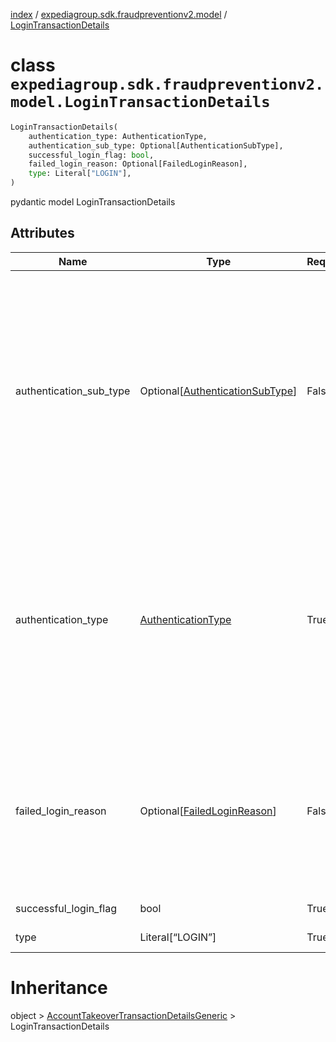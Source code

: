 [index](index.md) /
[expediagroup.sdk.fraudpreventionv2.model](expediagroup.sdk.fraudpreventionv2.model.md)
/ [LoginTransactionDetails](LoginTransactionDetails.md)

# class `expediagroup.sdk.fraudpreventionv2.model.LoginTransactionDetails`

```python
LoginTransactionDetails(
    authentication_type: AuthenticationType,
    authentication_sub_type: Optional[AuthenticationSubType],
    successful_login_flag: bool,
    failed_login_reason: Optional[FailedLoginReason],
    type: Literal["LOGIN"],
)
```

pydantic model LoginTransactionDetails

## Attributes

| Name                    | Type                                                          | Required | Description                                                                                                                                                                                                                                                                                                                                                                                                                                                                                                                                                                                                                                                                                           |
| ----------------------- | ------------------------------------------------------------- | -------- | ----------------------------------------------------------------------------------------------------------------------------------------------------------------------------------------------------------------------------------------------------------------------------------------------------------------------------------------------------------------------------------------------------------------------------------------------------------------------------------------------------------------------------------------------------------------------------------------------------------------------------------------------------------------------------------------------------- |
| authentication_sub_type | Optional\[[AuthenticationSubType](AuthenticationSubType.md)\] | False    | The sub type of login authentication method used by a user.<br/>For `authentication_sub_type` ensure attributes mentioned in dictionary below are set to corresponding values only.<br/>`authentication_sub_type` is an enum value with the following mapping with `authentication_type` attribute:<br/>\_ authentication_sub_type : authentication_type<br/>\_ ——————————————————————————-<br/>\_ `EMAIL` : `CREDENTIALS`<br/>\_ `EMAIL` : `PASSWORD_RESET`<br/>\_ `EMAIL` : `SINGLE_SIGN_ON`<br/>\_ `EMAIL` : `MULTI_FACTOR_AUTHENTICATION`<br/>\_ `PHONE` : `MULTI_FACTOR_AUTHENTICATION`<br/>\_ `GOOGLE` : `SOCIAL`<br/>\_ `FACEBOOK` : `SOCIAL`<br/>\_ `APPLE` : `SOCIAL`<br/>\* : `CREDENTIALS` |
| authentication_type     | [AuthenticationType](AuthenticationType.md)                   | True     | The type of login authentication method used by a user.<br/>For `authentication_type` ensure attributes mentioned in dictionary below are set to corresponding values only.<br/>`authentication_type` is an enum value with the following mapping with `authentication_sub_type` attribute:<br/>\_ authentication_type : authentication_sub_type<br/>\_ ——————————————————————————-<br/>\_ `CREDENTIALS` : `EMAIL`<br/>\_ `CREDENTIALS` :<br/>\_ `PASSWORD_RESET` : `EMAIL`<br/>\_ `SINGLE_SIGN_ON` : `EMAIL`<br/>\_ `MULTI_FACTOR_AUTHENTICATION` : `EMAIL`<br/>\_ `MULTI_FACTOR_AUTHENTICATION` : `PHONE`<br/>\_ `SOCIAL` : `GOOGLE`<br/>\_ `SOCIAL` : `FACEBOOK`<br/>\* `SOCIAL` : `APPLE`         |
| failed_login_reason     | Optional\[[FailedLoginReason](FailedLoginReason.md)\]         | False    | The reason for the failed login attempt in the Partner’‘s system, related to user failure or Partner’’s system failure.<br/>- `INVALID_CREDENTIALS` - Applicable if the user provided invalid login credentials for this login attempt.<br/>- `ACCOUNT_NOT_FOUND` - Applicable if the user attempted to login to an account that doesn’t exist.<br/>- `VERIFICATION_FAILED` - Applicable if the user failed the verification for this login, or any authentication exception occured in the Partner system for this login attempt.<br/>- `ACCOUNT_LOCKED` - Applicable if the user attempted to login to an account that is locked.                                                                   |
| successful_login_flag   | bool                                                          | True     | Identifies if a login attempt by a user was successful or not.                                                                                                                                                                                                                                                                                                                                                                                                                                                                                                                                                                                                                                        |
| type                    | Literal\[“LOGIN”\]                                            | True     | The categorized type of account event related to a user’s action.                                                                                                                                                                                                                                                                                                                                                                                                                                                                                                                                                                                                                                     |

# Inheritance

object >
[AccountTakeoverTransactionDetailsGeneric](AccountTakeoverTransactionDetailsGeneric.md)
\> LoginTransactionDetails

